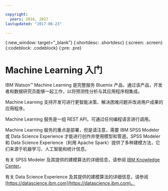 ```yaml
---

copyright:
  years: 2016, 2017
lastupdated: "2017-06-23"

---
```


{:new_window: target="_blank"}
{:shortdesc: .shortdesc}
{:screen: .screen}
{:codeblock: .codeblock}
{:pre: .pre}

# Machine Learning 入门


IBM Watson™ Machine Learning 是完整服务 Bluemix 产品，通过该产品，开发者和数据研究员能够一起工作，以将预测性分析与其应用程序相集成。


Machine Learning 支持开发可进行更智能决策、解决困难问题并改进用户成果的应用程序。

Machine Learning 服务是一组 REST API，可通过任何编程语言进行调用。

Machine Learning 服务的重点是部署，但是请注意，需要 IBM SPSS Modeler 或 Data Science Experience 才能进行创作并使用模型和管道。SPSS Modeler 和 Data Science Experience（利用 Apache Spark）提供了多种建模方法，它们来源于机器学习、人工智能和统计信息。

有关 SPSS Modeler 及其提供的建模算法的详细信息，请参阅 [IBM Knowledge Center]()。

有关 Data Science Experience 及其提供的建模算法的详细信息，请参阅 [https://datascience.ibm.com](https://datascience.ibm.com)。
